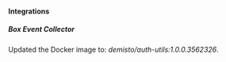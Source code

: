 
#### Integrations

##### Box Event Collector

Updated the Docker image to: *demisto/auth-utils:1.0.0.3562326*.

